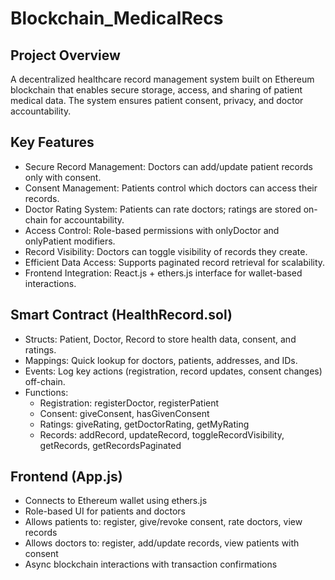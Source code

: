 # Blockchain_MedicalRecs
## Project Overview
A decentralized healthcare record management system built on Ethereum blockchain that enables secure storage, access, and sharing of patient medical data. The system ensures patient consent, privacy, and doctor accountability.

## Key Features
- Secure Record Management: Doctors can add/update patient records only with consent.
- Consent Management: Patients control which doctors can access their records.
- Doctor Rating System: Patients can rate doctors; ratings are stored on-chain for accountability.
- Access Control: Role-based permissions with onlyDoctor and onlyPatient modifiers.
- Record Visibility: Doctors can toggle visibility of records they create.
- Efficient Data Access: Supports paginated record retrieval for scalability.
- Frontend Integration: React.js + ethers.js interface for wallet-based interactions.

## Smart Contract (HealthRecord.sol)
- Structs: Patient, Doctor, Record to store health data, consent, and ratings.
- Mappings: Quick lookup for doctors, patients, addresses, and IDs.
- Events: Log key actions (registration, record updates, consent changes) off-chain.
- Functions:
   - Registration: registerDoctor, registerPatient
   - Consent: giveConsent, hasGivenConsent
   - Ratings: giveRating, getDoctorRating, getMyRating
   - Records: addRecord, updateRecord, toggleRecordVisibility, getRecords, getRecordsPaginated

## Frontend (App.js)
- Connects to Ethereum wallet using ethers.js
- Role-based UI for patients and doctors
- Allows patients to: register, give/revoke consent, rate doctors, view records
- Allows doctors to: register, add/update records, view patients with consent
- Async blockchain interactions with transaction confirmations
